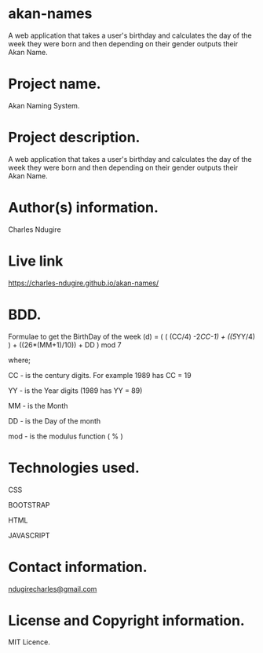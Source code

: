 # akan-names
A web application that takes a user's birthday and calculates the day of the week they were born and then 
depending on their gender outputs their Akan Name. 

  #  Project name. 
  Akan Naming System.
  
  # Project description.
  A web application that takes a user's birthday and calculates the day of the week they were born
  and then depending on their gender outputs their Akan Name.
  
  # Author(s) information.
  Charles Ndugire
  
  # Live link
   https://charles-ndugire.github.io/akan-names/
  
  # BDD.
  Formulae to get the BirthDay of the week (d) = ( ( (CC/4) -2*CC-1) + ((5*YY/4) ) + ((26*(MM+1)/10)) + DD ) mod 7

 where;

 CC - is the century digits. For example 1989 has CC = 19

 YY - is the Year digits (1989 has YY = 89)

 MM -  is the Month

 DD - is the Day of the month 

 mod - is the modulus function ( % )
  
  # Technologies used.
  CSS
  
  BOOTSTRAP
  
  HTML
  
  JAVASCRIPT
  
  # Contact information.
  ndugirecharles@gmail.com
  
  # License and Copyright information.
  MIT Licence.
